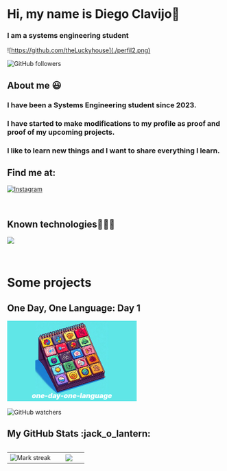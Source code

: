 #  Hi, my name is Diego Clavijo👋
### I am a systems engineering student

![https://github.com/theLuckyhouse](./perfil2.png)

![GitHub followers](https://img.shields.io/github/followers/theLuckyhouse)
<br>

<h2>About me 😃</h2>
<!--Intro start-->

### I have been a Systems Engineering student since 2023. 
### I have started to make modifications to my profile as proof and proof of my upcoming projects. 
### I like to learn new things and I want to share everything I learn. 

## Find me at:

[![Instagram](https://img.shields.io/badge/Instagram-@diegocl-E4405F?style=for-the-badge&logo=instagram&logoColor=white&labelColor=101010)](https://instagram.com/diego_cl_priv)

<!--Intro end-->
  </p>
<br>
<h2 >Known technologies👨🏻‍💻</h2>

<!--tech stack icons-->
<p align="left">
  <a href="https://skillicons.dev">
    <img src="https://skillicons.dev/icons?i=cs,py,vscode,arduino&perline=12" />
  </a>
</p>
<br>



# Some projects

## One Day, One Language: Day 1

<a href="https://github.com/theLuckyhouse/one-day-one-language">
  <img src="https://raw.githubusercontent.com/theLuckyhouse/one-day-one-language/main/PortadaTitle.png" style="height: 60%; width:60%;" />
</a>

![GitHub watchers](https://img.shields.io/github/watchers/theLuckyhouse/one-day-one-language)


<h2>My GitHub Stats :jack_o_lantern:</h2>
<!--- stats & Trophy (start) -->
<p align="center">
  <!--- stats (start) -->
<table align="left">
<tr border="none">
<td width="60%" align="center">

<!--  <img  align="center"  src="https://github-readme-stats.vercel.app/api?username=unsimpledev&theme=dark&show_icons=true&count_private=true" />
  <br></br> -->
  <img  title="🔥 Get streak stats for your profile at git.io/streak-stats" alt="Mark streak" src="https://github-readme-streak-stats.herokuapp.com/?user=theLuckyhouse&theme=dark&hide_border=false" /> 
</td>

<td width="40%" align="center">

  <img  align="center"  src="https://github-readme-stats.anuraghazra1.vercel.app/api/top-langs/?username=theLuckyhouse&theme=dark&hide_border=false&no-bg=true&no-frame=true&langs_count=10"/>

  </td>
</tr>
</table>
<!--- stats (end) -->

